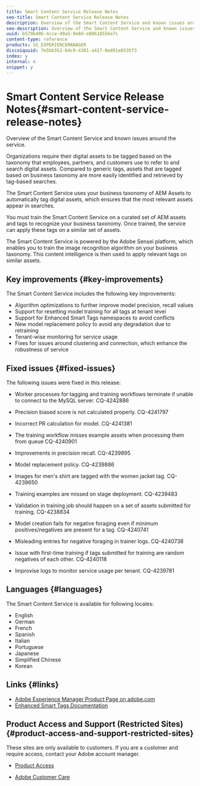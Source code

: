 ```yaml
---
title: Smart Content Service Release Notes
seo-title: Smart Content Service Release Notes
description: Overview of the Smart Content Service and known issues around the service.
seo-description: Overview of the Smart Content Service and known issues around the service.
uuid: b579b406-4cce-49a5-9e8d-e80618556e7c
content-type: reference
products: SG_EXPERIENCEMANAGER
discoiquuid: 7e5bb352-64c9-4381-a417-0e891e8535f3
index: y
internal: n
snippet: y
---
```


# Smart Content Service Release Notes{#smart-content-service-release-notes}

Overview of the Smart Content Service and known issues around the service.

Organizations require their digital assets to be tagged based on the taxonomy that employees, partners, and customers use to refer to and search digital assets. Compared to generic tags, assets that are tagged based on business taxonomy are more easily identified and retrieved by tag-based searches.

The Smart Content Service uses your business taxonomy of AEM Assets to automatically tag digital assets, which ensures that the most relevant assets appear in searches.

You must train the Smart Content Service on a curated set of AEM assets and tags to recognize your business taxonomy. Once trained, the service can apply these tags on a similar set of assets.

The Smart Content Service is powered by the Adobe Sensei platform, which enables you to train the image recognition algorithm on your business taxonomy. This content intelligence is then used to apply relevant tags on similar assets.

## Key improvements {#key-improvements}

The Smart Content Service includes the following key improvements:

* Algorithm optimizations to further improve model precision, recall values
* Support for resetting model training for all tags at tenant level
* Support for Enhanced Smart Tags namespaces to avoid conflicts
* New model replacement policy to avoid any degradation due to retraining 
* Tenant-wise monitoring for service usage
* Fixes for issues around clustering and connection, which enhance the robustness of service

## Fixed issues {#fixed-issues}

The following issues were fixed in this release:

* Worker processes for tagging and training workflows terminate if unable to connect to the MySQL server. CQ-4242886

* Precision biased score is not calculated properly. CQ-4241797

* Incorrect PR calculation for model. CQ-4241381

* The training workflow misses example assets when processing them from queue CQ-4240901

* Improvements in precision recall. CQ-4239895

* Model replacement policy. CQ-4239886

* Images for men's shirt are tagged with the women jacket tag. CQ-4239650

* Training examples are missed on stage deployment. CQ-4239483

* Validation in training job should happen on a set of assets submitted for training. CQ-4238834

* Model creation fails for negative foraging even if minimum positives/negatives are present for a tag. CQ-4240741

* Misleading entries for negative foraging in trainer logs. CQ-4240738

* Issue with first-time training if tags submitted for training are random negatives of each other. CQ-4240118

* Improvise logs to monitor service usage per tenant. CQ-4239781

## Languages {#languages}

The Smart Content Service is available for following locales:

* English
* German
* French
* Spanish
* Italian
* Portuguese
* Japanese
* Simplified Chinese
* Korean

## Links {#links}

* [Adobe Experience Manager Product Page on adobe.com](http://www.adobe.com/in/marketing-cloud/experience-manager.html)
* [Enhanced Smart Tags Documentation](../assets/using/enhanced-smart-tags.md)

## Product Access and Support (Restricted Sites) {#product-access-and-support-restricted-sites}

These sites are only available to customers. If you are a customer and require access, contact your Adobe account manager.

* [](http://daycare.day.com) [Product Access](https://login.marketing.adobe.com)

* [Adobe Customer Care](https://helpx.adobe.com/contact.html)

